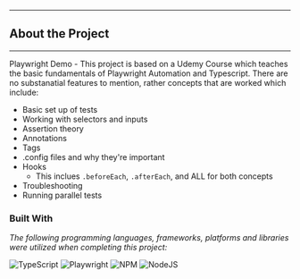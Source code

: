 
---
## About the Project
---
Playwright Demo - This project is based on a Udemy Course which teaches the basic fundamentals of Playwright Automation and Typescript. There are no substanatial features to mention, rather concepts that are worked which include:
* Basic set up of tests
* Working with selectors and inputs
* Assertion theory
* Annotations
* Tags
* .config files and why they're important
* Hooks
  * This inclues `.beforeEach`, `.afterEach`, and ALL for both concepts
* Troubleshooting
* Running parallel tests

### Built With
*The following programming languages, frameworks, platforms and libraries were utilized when completing this project:*

![TypeScript](https://img.shields.io/badge/typescript-%23007ACC.svg?style=for-the-badge&logo=typescript&logoColor=white)
![Playwright](https://img.shields.io/badge/Playwright-45ba4b?style=for-the-badge&logo=Playwright&logoColor=white)
![NPM](https://img.shields.io/badge/NPM-%23000000.svg?style=for-the-badge&logo=npm&logoColor=white)
![NodeJS](https://img.shields.io/badge/node.js-6DA55F?style=for-the-badge&logo=node.js&logoColor=white)
